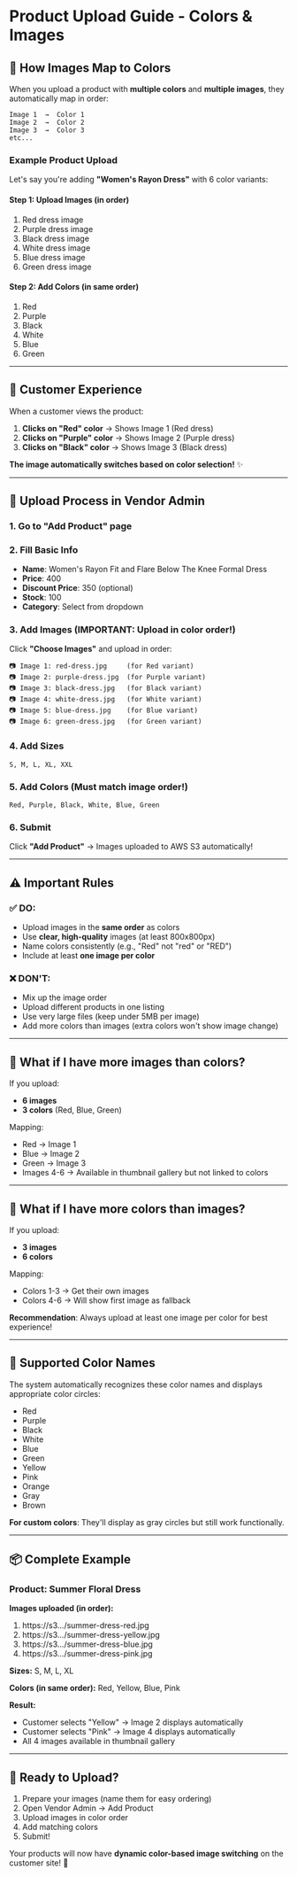 # Product Upload Guide - Colors & Images

## 📸 How Images Map to Colors

When you upload a product with **multiple colors** and **multiple images**, they automatically map in order:

```
Image 1  →  Color 1
Image 2  →  Color 2
Image 3  →  Color 3
etc...
```

### Example Product Upload

Let's say you're adding **"Women's Rayon Dress"** with 6 color variants:

#### Step 1: Upload Images (in order)
1. Red dress image
2. Purple dress image  
3. Black dress image
4. White dress image
5. Blue dress image
6. Green dress image

#### Step 2: Add Colors (in same order)
1. Red
2. Purple
3. Black
4. White
5. Blue
6. Green

---

## 🎯 Customer Experience

When a customer views the product:
1. **Clicks on "Red" color** → Shows Image 1 (Red dress)
2. **Clicks on "Purple" color** → Shows Image 2 (Purple dress)
3. **Clicks on "Black" color** → Shows Image 3 (Black dress)

**The image automatically switches based on color selection!** ✨

---

## 📝 Upload Process in Vendor Admin

### 1. Go to "Add Product" page

### 2. Fill Basic Info
- **Name**: Women's Rayon Fit and Flare Below The Knee Formal Dress
- **Price**: 400
- **Discount Price**: 350 (optional)
- **Stock**: 100
- **Category**: Select from dropdown

### 3. Add Images (IMPORTANT: Upload in color order!)
Click **"Choose Images"** and upload in order:
```
📷 Image 1: red-dress.jpg     (for Red variant)
📷 Image 2: purple-dress.jpg  (for Purple variant)
📷 Image 3: black-dress.jpg   (for Black variant)
📷 Image 4: white-dress.jpg   (for White variant)
📷 Image 5: blue-dress.jpg    (for Blue variant)
📷 Image 6: green-dress.jpg   (for Green variant)
```

### 4. Add Sizes
```
S, M, L, XL, XXL
```

### 5. Add Colors (Must match image order!)
```
Red, Purple, Black, White, Blue, Green
```

### 6. Submit
Click **"Add Product"** → Images uploaded to AWS S3 automatically!

---

## ⚠️ Important Rules

### ✅ DO:
- Upload images in the **same order** as colors
- Use **clear, high-quality** images (at least 800x800px)
- Name colors consistently (e.g., "Red" not "red" or "RED")
- Include at least **one image per color**

### ❌ DON'T:
- Mix up the image order
- Upload different products in one listing
- Use very large files (keep under 5MB per image)
- Add more colors than images (extra colors won't show image change)

---

## 🔄 What if I have more images than colors?

If you upload:
- **6 images**
- **3 colors** (Red, Blue, Green)

Mapping:
- Red → Image 1
- Blue → Image 2
- Green → Image 3
- Images 4-6 → Available in thumbnail gallery but not linked to colors

---

## 🔄 What if I have more colors than images?

If you upload:
- **3 images**
- **6 colors**

Mapping:
- Colors 1-3 → Get their own images
- Colors 4-6 → Will show first image as fallback

**Recommendation**: Always upload at least one image per color for best experience!

---

## 🎨 Supported Color Names

The system automatically recognizes these color names and displays appropriate color circles:

- Red
- Purple  
- Black
- White
- Blue
- Green
- Yellow
- Pink
- Orange
- Gray
- Brown

**For custom colors**: They'll display as gray circles but still work functionally.

---

## 📦 Complete Example

### Product: Summer Floral Dress

**Images uploaded (in order):**
1. https://s3.../summer-dress-red.jpg
2. https://s3.../summer-dress-yellow.jpg  
3. https://s3.../summer-dress-blue.jpg
4. https://s3.../summer-dress-pink.jpg

**Sizes:** S, M, L, XL

**Colors (in same order):** Red, Yellow, Blue, Pink

**Result:** 
- Customer selects "Yellow" → Image 2 displays automatically
- Customer selects "Pink" → Image 4 displays automatically
- All 4 images available in thumbnail gallery

---

## 🚀 Ready to Upload?

1. Prepare your images (name them for easy ordering)
2. Open Vendor Admin → Add Product
3. Upload images in color order
4. Add matching colors
5. Submit!

Your products will now have **dynamic color-based image switching** on the customer site! 🎉



